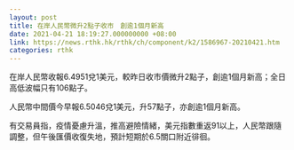 ```yaml
---
layout: post
title: 在岸人民幣微升2點子收市　創逾1個月新高
date: 2021-04-21 18:19:27.000000000 +08:00
link: https://news.rthk.hk/rthk/ch/component/k2/1586967-20210421.htm
categories: rthk
---
```


在岸人民幣收報6.4951兌1美元，較昨日收市價微升2點子，創逾1個月新高；全日高低波幅只有106點子。

人民幣中間價今早報6.5046兌1美元，升57點子，亦創逾1個月新高。

有交易員指，疫情憂慮升溫，推高避險情緒，美元指數重返91以上，人民幣跟隨調整，但午後匯價收復失地，預計短期於6.5關口附近徘徊。
